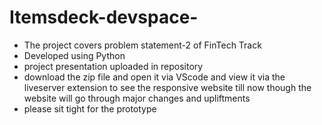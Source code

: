 # Itemsdeck-devspace-
- The project covers problem statement-2 of FinTech Track 
- Developed using Python 
- project presentation uploaded in repository 
- download the zip file and open it via VScode and view it via the liveserver extension to see the responsive website till now though the website will go through major changes and upliftments 
- please sit tight for the prototype
